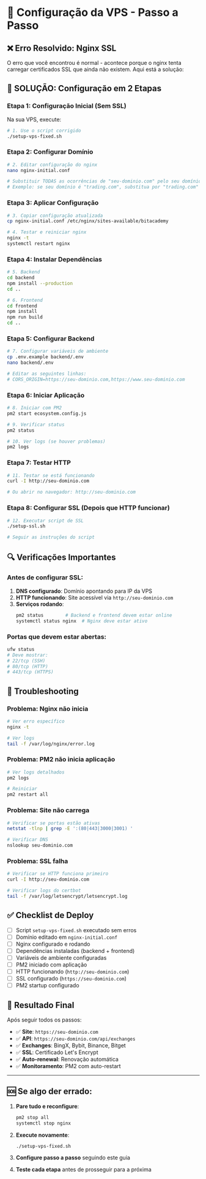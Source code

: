 # 🔧 Configuração da VPS - Passo a Passo

## ❌ Erro Resolvido: Nginx SSL

O erro que você encontrou é normal - acontece porque o nginx tenta carregar certificados SSL que ainda não existem. Aqui está a solução:

## 🚀 **SOLUÇÃO: Configuração em 2 Etapas**

### **Etapa 1: Configuração Inicial (Sem SSL)**

Na sua VPS, execute:

```bash
# 1. Use o script corrigido
./setup-vps-fixed.sh
```

### **Etapa 2: Configurar Domínio**

```bash
# 2. Editar configuração do nginx
nano nginx-initial.conf

# Substituir TODAS as ocorrências de "seu-dominio.com" pelo seu domínio real
# Exemplo: se seu domínio é "trading.com", substitua por "trading.com"
```

### **Etapa 3: Aplicar Configuração**

```bash
# 3. Copiar configuração atualizada
cp nginx-initial.conf /etc/nginx/sites-available/bitacademy

# 4. Testar e reiniciar nginx
nginx -t
systemctl restart nginx
```

### **Etapa 4: Instalar Dependências**

```bash
# 5. Backend
cd backend
npm install --production
cd ..

# 6. Frontend
cd frontend
npm install
npm run build
cd ..
```

### **Etapa 5: Configurar Backend**

```bash
# 7. Configurar variáveis de ambiente
cp .env.example backend/.env
nano backend/.env

# Editar as seguintes linhas:
# CORS_ORIGIN=https://seu-dominio.com,https://www.seu-dominio.com
```

### **Etapa 6: Iniciar Aplicação**

```bash
# 8. Iniciar com PM2
pm2 start ecosystem.config.js

# 9. Verificar status
pm2 status

# 10. Ver logs (se houver problemas)
pm2 logs
```

### **Etapa 7: Testar HTTP**

```bash
# 11. Testar se está funcionando
curl -I http://seu-dominio.com

# Ou abrir no navegador: http://seu-dominio.com
```

### **Etapa 8: Configurar SSL (Depois que HTTP funcionar)**

```bash
# 12. Executar script de SSL
./setup-ssl.sh

# Seguir as instruções do script
```

## 🔍 **Verificações Importantes**

### Antes de configurar SSL:

1. **DNS configurado**: Domínio apontando para IP da VPS
2. **HTTP funcionando**: Site acessível via `http://seu-dominio.com`
3. **Serviços rodando**: 
   ```bash
   pm2 status        # Backend e frontend devem estar online
   systemctl status nginx  # Nginx deve estar ativo
   ```

### Portas que devem estar abertas:
```bash
ufw status
# Deve mostrar:
# 22/tcp (SSH)
# 80/tcp (HTTP)  
# 443/tcp (HTTPS)
```

## 🚨 **Troubleshooting**

### Problema: Nginx não inicia
```bash
# Ver erro específico
nginx -t

# Ver logs
tail -f /var/log/nginx/error.log
```

### Problema: PM2 não inicia aplicação
```bash
# Ver logs detalhados
pm2 logs

# Reiniciar
pm2 restart all
```

### Problema: Site não carrega
```bash
# Verificar se portas estão ativas
netstat -tlnp | grep -E ':(80|443|3000|3001) '

# Verificar DNS
nslookup seu-dominio.com
```

### Problema: SSL falha
```bash
# Verificar se HTTP funciona primeiro
curl -I http://seu-dominio.com

# Verificar logs do certbot
tail -f /var/log/letsencrypt/letsencrypt.log
```

## ✅ **Checklist de Deploy**

- [ ] Script `setup-vps-fixed.sh` executado sem erros
- [ ] Domínio editado em `nginx-initial.conf`
- [ ] Nginx configurado e rodando
- [ ] Dependências instaladas (backend + frontend)
- [ ] Variáveis de ambiente configuradas
- [ ] PM2 iniciado com aplicação
- [ ] HTTP funcionando (`http://seu-dominio.com`)
- [ ] SSL configurado (`https://seu-dominio.com`)
- [ ] PM2 startup configurado

## 🎯 **Resultado Final**

Após seguir todos os passos:

- ✅ **Site**: `https://seu-dominio.com`
- ✅ **API**: `https://seu-dominio.com/api/exchanges`
- ✅ **Exchanges**: BingX, Bybit, Binance, Bitget
- ✅ **SSL**: Certificado Let's Encrypt
- ✅ **Auto-renewal**: Renovação automática
- ✅ **Monitoramento**: PM2 com auto-restart

---

## 🆘 **Se algo der errado:**

1. **Pare tudo e reconfigure**:
   ```bash
   pm2 stop all
   systemctl stop nginx
   ```

2. **Execute novamente**:
   ```bash
   ./setup-vps-fixed.sh
   ```

3. **Configure passo a passo** seguindo este guia

4. **Teste cada etapa** antes de prosseguir para a próxima